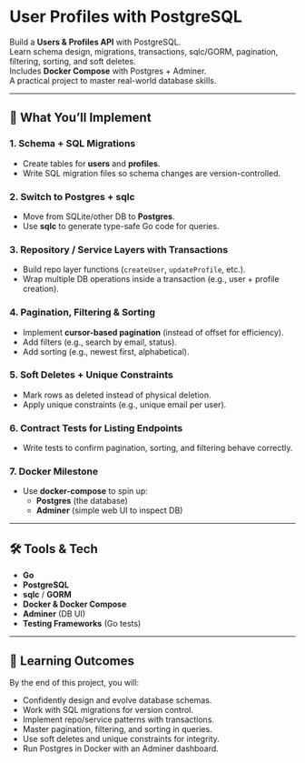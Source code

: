 # User Profiles with PostgreSQL

Build a **Users & Profiles API** with PostgreSQL.  
Learn schema design, migrations, transactions, sqlc/GORM, pagination, filtering, sorting, and soft deletes.  
Includes **Docker Compose** with Postgres + Adminer.  
A practical project to master real-world database skills.

---

## 🚀 What You’ll Implement

### 1. Schema + SQL Migrations
- Create tables for **users** and **profiles**.
- Write SQL migration files so schema changes are version-controlled.

### 2. Switch to Postgres + sqlc
- Move from SQLite/other DB to **Postgres**.
- Use **sqlc** to generate type-safe Go code for queries.

### 3. Repository / Service Layers with Transactions
- Build repo layer functions (`createUser`, `updateProfile`, etc.).
- Wrap multiple DB operations inside a transaction (e.g., user + profile creation).

### 4. Pagination, Filtering & Sorting
- Implement **cursor-based pagination** (instead of offset for efficiency).
- Add filters (e.g., search by email, status).
- Add sorting (e.g., newest first, alphabetical).

### 5. Soft Deletes + Unique Constraints
- Mark rows as deleted instead of physical deletion.
- Apply unique constraints (e.g., unique email per user).

### 6. Contract Tests for Listing Endpoints
- Write tests to confirm pagination, sorting, and filtering behave correctly.

### 7. Docker Milestone
- Use **docker-compose** to spin up:
  - **Postgres** (the database)
  - **Adminer** (simple web UI to inspect DB)

---

## 🛠️ Tools & Tech
- **Go**
- **PostgreSQL**
- **sqlc** / **GORM**
- **Docker & Docker Compose**
- **Adminer** (DB UI)
- **Testing Frameworks** (Go tests)

---

## 🎯 Learning Outcomes
By the end of this project, you will:
- Confidently design and evolve database schemas.
- Work with SQL migrations for version control.
- Implement repo/service patterns with transactions.
- Master pagination, filtering, and sorting in queries.
- Use soft deletes and unique constraints for integrity.
- Run Postgres in Docker with an Adminer dashboard.
